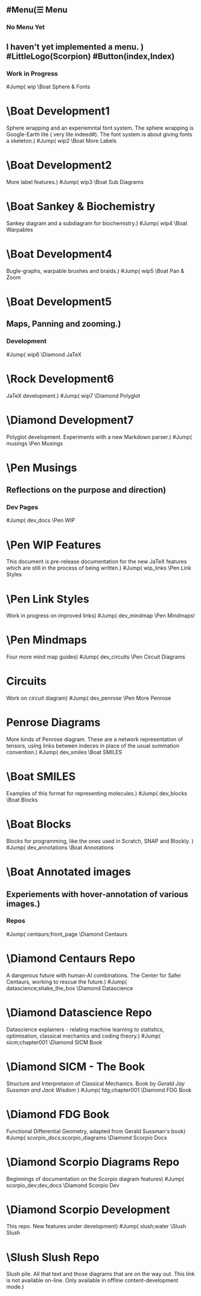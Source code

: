 ## #Menu(☰ Menu

### No Menu Yet
I haven't yet implemented a menu.
)
#LittleLogo(Scorpion)
#Button(index,Index)
----
### Work in Progress
#Jump( wip \Boat Sphere &amp; Fonts
# \Boat Development1
Sphere wrapping and an experiemntal font system. The sphere wrapping is Google-Earth lite ( very lite indeed#). The font system is about giving fonts a skeleton.)
#Jump( wip2 \Boat More Labels 
# \Boat Development2
More label features.)
#Jump( wip3 \Boat Sub Diagrams 
# \Boat Sankey &amp; Biochemistry
Sankey diagram and a subdiagram for biochemistry.)
#Jump( wip4 \Boat Warpables 
# \Boat Development4
Bugle-graphs, warpable brushes and braids.)
#Jump( wip5 \Boat Pan &amp; Zoom
# \Boat Development5
Maps, Panning and zooming.)
----
### Development
#Jump( wip6 \Diamond JaTeX
# \Rock Development6
JaTeX development.)
#Jump( wip7 \Diamond Polyglot
# \Diamond Development7
Polyglot development. Experiments with a new Markdown parser.)
#Jump( musings \Pen Musings
# \Pen Musings
Reflections on the purpose and direction)
----
### Dev Pages
#Jump( dev_docs \Pen WIP 
# \Pen WIP Features 
This document is pre-release documentation for the new JaTeX features which are still in the process of being written.)
#Jump( wip_links \Pen Link Styles
# \Pen Link Styles
Work in progress on improved links)
#Jump( dev_mindmap \Pen Mindmaps!
# \Pen Mindmaps
Four more mind map guides)
#Jump( dev_circuits \Pen Circuit Diagrams
# Circuits
Work on circuit diagram)
#Jump( dev_penrose \Pen More Penrose
# Penrose Diagrams
More kinds of Penrose diagram. These are a network representation of tensors, using links between indeces in place of the usual summation convention.)
#Jump( dev_smiles \Boat SMILES
# \Boat SMILES
Examples of this format for representing molecules.)
#Jump( dev_blocks \Boat Blocks
# \Boat Blocks
Blocks for programming, like the ones used in Scratch, SNAP and Blockly. )
#Jump( dev_annotations \Boat Annotations
# \Boat Annotated images
Experiements with hover-annotation of various images.)
----
### Repos
#Jump( centaurs;front_page \Diamond Centaurs
# \Diamond Centaurs Repo
A dangerous future with human-AI combinations. The Center for Safer Centaurs, working to rescue the future.)
#Jump( datascience;shake_the_box \Diamond Datascience
# \Diamond Datascience Repo
Datascience explainers - relating machine learning to statistics, optimisation, classical mechanics and coding theory.)
#Jump( sicm;chapter001 \Diamond SICM Book
# \Diamond SICM - The Book
Structure and Interpretaion of Classical Mechanics.
Book by *Gerald Jay Sussman and Jack Wisdom*
)
#Jump( fdg;chapter001 \Diamond FDG Book
# \Diamond FDG Book
Functional Differential Geometry, adapted from Gerald Sussman's book)
#Jump( scorpio_docs;scorpio_diagrams \Diamond Scorpio Docs
# \Diamond Scorpio Diagrams Repo
Beginnings of documentation on the Scorpio diagram features)
#Jump( scorpio_dev;dev_docs \Diamond Scorpio Dev
# \Diamond Scorpio Development
This repo. New features under development)
#Jump( slush;water \Slush Slush
# \Slush Slush Repo
Slush pile. All that text and those diagrams that are on the way out. This link is not available on-line. Only available in offline content-development mode.)




&nbsp;

